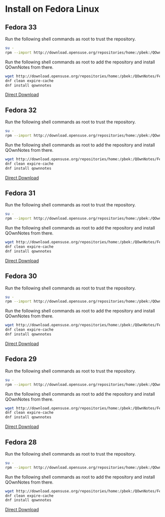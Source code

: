 # Install on Fedora Linux

## Fedora 33

Run the following shell commands as root to trust the repository.

```bash
su -
rpm --import http://download.opensuse.org/repositories/home:/pbek:/QOwnNotes/Fedora_33/repodata/repomd.xml.key
```

Run the following shell commands as root to add the repository and install QOwnNotes from there.

```bash
wget http://download.opensuse.org/repositories/home:/pbek:/QOwnNotes/Fedora_33/home:pbek:QOwnNotes.repo -O /etc/yum.repos.d/QOwnNotes.repo
dnf clean expire-cache
dnf install qownnotes
```

[Direct Download](https://build.opensuse.org/package/binaries/home:pbek:QOwnNotes/desktop/Fedora_33)

## Fedora 32

Run the following shell commands as root to trust the repository.

```bash
su -
rpm --import http://download.opensuse.org/repositories/home:/pbek:/QOwnNotes/Fedora_32/repodata/repomd.xml.key
```

Run the following shell commands as root to add the repository and install QOwnNotes from there.

```bash
wget http://download.opensuse.org/repositories/home:/pbek:/QOwnNotes/Fedora_32/home:pbek:QOwnNotes.repo -O /etc/yum.repos.d/QOwnNotes.repo
dnf clean expire-cache
dnf install qownnotes
```

[Direct Download](https://build.opensuse.org/package/binaries/home:pbek:QOwnNotes/desktop/Fedora_32)

## Fedora 31

Run the following shell commands as root to trust the repository.

```bash
su -
rpm --import http://download.opensuse.org/repositories/home:/pbek:/QOwnNotes/Fedora_31/repodata/repomd.xml.key
```

Run the following shell commands as root to add the repository and install QOwnNotes from there.

```bash
wget http://download.opensuse.org/repositories/home:/pbek:/QOwnNotes/Fedora_31/home:pbek:QOwnNotes.repo -O /etc/yum.repos.d/QOwnNotes.repo
dnf clean expire-cache
dnf install qownnotes
```

[Direct Download](https://build.opensuse.org/package/binaries/home:pbek:QOwnNotes/desktop/Fedora_31)

## Fedora 30

Run the following shell commands as root to trust the repository.

```bash
su -
rpm --import http://download.opensuse.org/repositories/home:/pbek:/QOwnNotes/Fedora_30/repodata/repomd.xml.key
```

Run the following shell commands as root to add the repository and install QOwnNotes from there.

```bash
wget http://download.opensuse.org/repositories/home:/pbek:/QOwnNotes/Fedora_30/home:pbek:QOwnNotes.repo -O /etc/yum.repos.d/QOwnNotes.repo
dnf clean expire-cache
dnf install qownnotes
```

[Direct Download](https://build.opensuse.org/package/binaries/home:pbek:QOwnNotes/desktop/Fedora_30)

## Fedora 29

Run the following shell commands as root to trust the repository.

```bash
su -
rpm --import http://download.opensuse.org/repositories/home:/pbek:/QOwnNotes/Fedora_29/repodata/repomd.xml.key
```

Run the following shell commands as root to add the repository and install QOwnNotes from there.

```bash
wget http://download.opensuse.org/repositories/home:/pbek:/QOwnNotes/Fedora_29/home:pbek:QOwnNotes.repo -O /etc/yum.repos.d/QOwnNotes.repo
dnf clean expire-cache
dnf install qownnotes
```

[Direct Download](https://build.opensuse.org/package/binaries/home:pbek:QOwnNotes/desktop/Fedora_29)

## Fedora 28

Run the following shell commands as root to trust the repository.

```bash
su -
rpm --import http://download.opensuse.org/repositories/home:/pbek:/QOwnNotes/Fedora_28/repodata/repomd.xml.key
```

Run the following shell commands as root to add the repository and install QOwnNotes from there.

```bash
wget http://download.opensuse.org/repositories/home:/pbek:/QOwnNotes/Fedora_28/home:pbek:QOwnNotes.repo -O /etc/yum.repos.d/QOwnNotes.repo
dnf clean expire-cache
dnf install qownnotes
```

[Direct Download](https://build.opensuse.org/package/binaries/home:pbek:QOwnNotes/desktop/Fedora_28)
